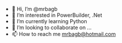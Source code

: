 - 👋 Hi, I’m @mrbagb
- 👀 I’m interested in PowerBuilder, .Net
- 🌱 I’m currently learning Python
- 💞️ I’m looking to collaborate on ...
- 📫 How to reach me mrbagb@hotmail.com

<!---
mrbagb/mrbagb is a ✨ special ✨ repository because its `README.md` (this file) appears on your GitHub profile.
You can click the Preview link to take a look at your changes.
--->
